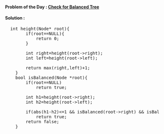 #### Problem of the Day : [Check for Balanced Tree](https://practice.geeksforgeeks.org/problems/check-for-balanced-tree/1)

#### Solution :
<pre>
  int height(Node* root){
        if(root==NULL){
            return 0;
        }
        
        int right=height(root->right);
        int left=height(root->left);
        
        return max(right,left)+1;
    }
    bool isBalanced(Node *root){
        if(root==NULL)
            return true;
        
        int h1=height(root->right);
        int h2=height(root->left);
        
        if(abs(h1-h2)<=1 && isBalanced(root->right) && isBalanced(root->left))
            return true;        
        return false;
    }
</pre>

